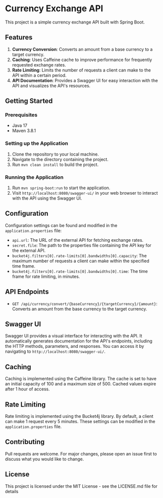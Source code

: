 # Currency Exchange API

This project is a simple currency exchange API built with Spring Boot.

## Features

1. **Currency Conversion**: Converts an amount from a base currency to a target currency.
2. **Caching**: Uses Caffeine cache to improve performance for frequently requested exchange rates.
3. **Rate Limiting**: Limits the number of requests a client can make to the API within a certain period.
4. **API Documentation**: Provides a Swagger UI for easy interaction with the API and visualizes the API's resources.

## Getting Started

### Prerequisites

- Java 17
- Maven 3.8.1

### Setting up the Application

1. Clone the repository to your local machine.
2. Navigate to the directory containing the project.
3. Run `mvn clean install` to build the project.

### Running the Application

1. Run `mvn spring-boot:run` to start the application.
2. Visit `http://localhost:8080/swagger-ui/` in your web browser to interact with the API using the Swagger UI.

## Configuration

Configuration settings can be found and modified in the `application.properties` file:

- `api.url`: The URL of the external API for fetching exchange rates.
- `secret.file`: The path to the properties file containing the API key for the external API.
- `bucket4j.filters[0].rate-limits[0].bandwidths[0].capacity`: The maximum number of requests a client can make within the specified time frame.
- `bucket4j.filters[0].rate-limits[0].bandwidths[0].time`: The time frame for rate limiting, in minutes.

## API Endpoints

- `GET /api/currency/convert/{baseCurrency}/{targetCurrency}/{amount}`: Converts an amount from the base currency to the target currency.

## Swagger UI

Swagger UI provides a visual interface for interacting with the API. It automatically generates documentation for the API's endpoints, including the HTTP methods, parameters, and responses. You can access it by navigating to `http://localhost:8080/swagger-ui/`.

## Caching

Caching is implemented using the Caffeine library. The cache is set to have an initial capacity of 100 and a maximum size of 500. Cached values expire after 1 hour of access.

## Rate Limiting

Rate limiting is implemented using the Bucket4j library. By default, a client can make 1 request every 5 minutes. These settings can be modified in the `application.properties` file.

## Contributing

Pull requests are welcome. For major changes, please open an issue first to discuss what you would like to change.

## License

This project is licensed under the MIT License - see the LICENSE.md file for details
